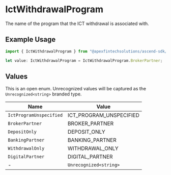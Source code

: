 # IctWithdrawalProgram

The name of the program that the ICT withdrawal is associated with.

## Example Usage

```typescript
import { IctWithdrawalProgram } from "@apexfintechsolutions/ascend-sdk/models/components";

let value: IctWithdrawalProgram = IctWithdrawalProgram.BrokerPartner;
```

## Values

This is an open enum. Unrecognized values will be captured as the `Unrecognized<string>` branded type.

| Name                    | Value                   |
| ----------------------- | ----------------------- |
| `IctProgramUnspecified` | ICT_PROGRAM_UNSPECIFIED |
| `BrokerPartner`         | BROKER_PARTNER          |
| `DepositOnly`           | DEPOSIT_ONLY            |
| `BankingPartner`        | BANKING_PARTNER         |
| `WithdrawalOnly`        | WITHDRAWAL_ONLY         |
| `DigitalPartner`        | DIGITAL_PARTNER         |
| -                       | `Unrecognized<string>`  |